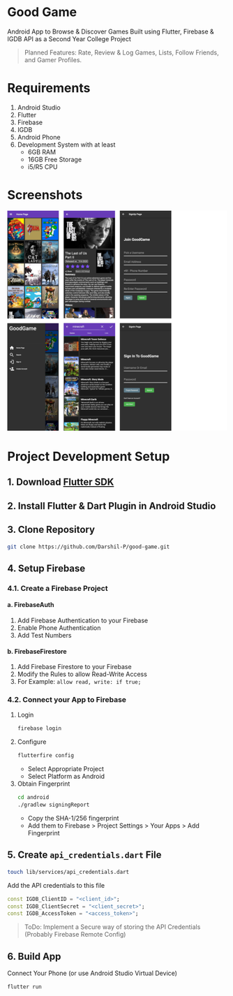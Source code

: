 
# Good Game

Android App to Browse & Discover Games
Built using Flutter, Firebase & IGDB API as a Second Year College Project

>  Planned Features:
>  Rate, Review & Log Games, Lists, Follow Friends, and Gamer Profiles.

# Requirements
1. Android Studio
2. Flutter
3. Firebase
4. IGDB
5. Android Phone
6. Development System with at least
	- 6GB RAM
	- 16GB Free Storage
	- i5/R5 CPU

# Screenshots

<img alt="Screenshots" src="screenshots.png" title="GoodGame" width="800"/>

# Project Development Setup

## 1. Download [Flutter SDK](https://docs.flutter.dev/development/tools/sdk/releases)

## 2. Install Flutter & Dart Plugin in Android Studio

## 3. Clone Repository
```sh
git clone https://github.com/Darshil-P/good-game.git
```
## 4. Setup Firebase

### 4.1. Create a Firebase Project

#### a. FirebaseAuth
1. Add Firebase Authentication to your Firebase
2. Enable Phone Authentication
3. Add Test Numbers

#### b. FirebaseFirestore
1. Add Firebase Firestore to your Firebase
2. Modify the Rules to allow Read-Write Access
3. For Example: `allow read, write: if true;`

### 4.2. Connect your App to Firebase
1. Login
   ```sh
   firebase login
   ```
2. Configure
   ```sh
   flutterfire config
   ```
	- Select Appropriate Project
	- Select Platform as Android
3. Obtain Fingerprint
   ```sh
   cd android
   ./gradlew signingReport
   ```
	- Copy the SHA-1/256 fingerprint
	- Add them to Firebase > Project Settings > Your Apps > Add Fingerprint


## 5. Create `api_credentials.dart` File
```sh
touch lib/services/api_credentials.dart
```
Add the API credentials to this file
```dart
const IGDB_ClientID = "<client_id>";
const IGDB_ClientSecret = "<client_secret>";
const IGDB_AccessToken = "<access_token>";
```
> ToDo: Implement a Secure way of storing the API Credentials
> (Probably Firebase Remote Config)

## 6. Build App
Connect Your Phone (or use Android Studio Virtual Device)
```sh
flutter run
```
